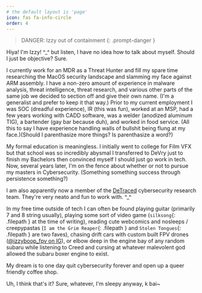 ```yaml
---
# the default layout is 'page'
icon: fas fa-info-circle
order: 4
---
```


> DANGER: Izzy out of containment
{: .prompt-danger }

Hiya! I'm Izzy! ^_^ but listen, I have no idea how to talk about myself. Should I just be objective? Sure.

I currently work for an MDR as a Threat Hunter and fill my spare time researching the MacOS security landscape and slamming my face against ARM assembly. I have a non-zero amount of experience in malware analysis, threat intelligence, threat research, and various other parts of the same job we decided to section off and give their own name. (I'm a generalist and prefer to keep it that way.) Prior to my current employment I was SOC (dreadful experience), IR (this was fun), worked at an MSP, had a few years working with CADD software, was a welder (anodized aluminum TIG), a bartender (gay bar because duh), and worked in food service. (All this to say I have experience handling walls of bullshit being flung at my face.)(Should I parenthasize more things? Is parenthasize a word?)

My formal education is meaningless. I initially went to college for Film VFX but that school was so incredibly abysmal I transferred to DeVry just to finish my Bachelors then convinced myself I should just go work in tech. Now, several years later, I'm on the fence about whether or not to pursue my masters in Cybersecurity. (Something something success through persistence something?)

I am also apparently now a member of the [DeTraced](https://detraced.org) cybersecurity research team. They're very neato and fun to work with. ^_^

In my free time outside of tech I can often be found playing guitar (primarily 7 and 8 string usually), playing some sort of video game (`silksong`{: .filepath } at the time of writing), reading cute webcomics and nosleeps / creepypastas (`I am the Grim Reaper`{: .filepath } and `Stolen Tongues`{: .filepath } are two faves), chasing drift cars with custom built FPV drones ([@izzyboop_fpv on IG](https://www.instagram.com/izzyboop_fpv/)), or elbow deep in the engine bay of any random subaru while listening to Creed and cursing at whatever malevolent god allowed the subaru boxer engine to exist. 

My dream is to one day quit cybersecurity forever and open up a queer friendly coffee shop. 

Uh, I think that's it? Sure, whatever, I'm sleepy anyway, k bai~